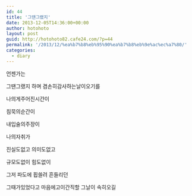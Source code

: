 ```yaml
---
id: 44
title: '그땐그랬지'
date: 2013-12-05T14:36:00+00:00
author: hotohoto
layout: post
guid: http://hotohoto82.cafe24.com/?p=44
permalink: '/2013/12/%ea%b7%b8%eb%95%90%ea%b7%b8%eb%9e%ac%ec%a7%80/'
categories:
  - diary
---
```


언젠가는

그땐그랬지 하며 겸손히감사하는날이오기를

나의게주어진시간이

침묵의순간이

내입술의주장이

나의자취가

진실도없고 의미도없고

규모도없이 힘도없이

그저 파도에 휩쓸려 흔들리던

그때가있었다고 마음에고이간직할 그날이 속히오길
